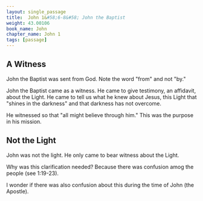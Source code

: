 ```yaml
---
layout: single_passage
title:  John 1&#58;6-8&#58; John the Baptist
weight: 43.00106
book_name: John
chapter_name: John 1
tags: [passage]
---
```


## A Witness

John the Baptist was sent from God.  Note the word "from" and not "by."

John the Baptist came as a witness.  He came to give testimony, an affidavit, about the Light.  He came to tell us what he knew about Jesus, this Light that "shines in the darkness" and that darkness has not overcome.

He witnessed so that "all might believe through him."  This was the purpose in his mission.

## Not the Light

John was not the light.  He only came to bear witness about the Light.

Why was this clarification needed?  Because there was confusion amog the people (see 1:19-23).

I wonder if there was also confusion about this during the time of John (the Apostle).